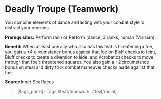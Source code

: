 ﻿---
cssclass: [feats]

---
# Deadly Troupe (Teamwork)

You combine elements of dance and acting with your combat style to distract your enemies.

**Prerequisites:** Perform (act) or Perform (dance) 3 ranks, human (Varisian).

**Benefit:** When at least one ally who also has this feat is threatening a foe, you gain a +4 circumstance bonus against that foe on Bluff checks to feint, Bluff checks to create a diversion to hide, and Acrobatics checks to move through that foe's threatened squares. You also gain a +2 circumstance bonus on steal and dirty trick combat maneuver checks made against that foe.

**Source** Inner Sea Races
>[!tags_panel]- Tags
> #feat/teamwork, #feat/racial, 